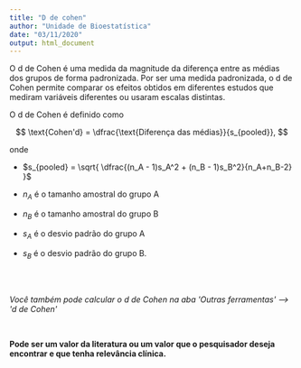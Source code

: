 ```yaml
---
title: "D de cohen"
author: "Unidade de Bioestatística"
date: "03/11/2020"
output: html_document
---
```


O d de Cohen é uma medida da magnitude da diferença entre as médias dos grupos de forma padronizada. Por ser uma medida padronizada, o d de Cohen permite comparar os efeitos obtidos em diferentes estudos que mediram variáveis diferentes ou usaram escalas distintas.


O d de Cohen é definido como


$$
\text{Cohen'd} = \dfrac{\text{Diferença das médias}}{s_{pooled}},
$$

onde 

- $s_{pooled} = \sqrt{ \dfrac{(n_A - 1)s_A^2 + (n_B - 1)s_B^2}{n_A+n_B-2} }$


- $n_A$ é o tamanho amostral do grupo A


- $n_B$ é o tamanho amostral do grupo B


- $s_A$ é o desvio padrão do grupo A


- $s_B$ é o desvio padrão do grupo B.


<br><br>


*Você também pode calcular o d de Cohen na aba 'Outras ferramentas' --> 'd de Cohen'*


<br>


**Pode ser um valor da literatura ou um valor que o pesquisador deseja encontrar e que tenha relevância clínica.**

